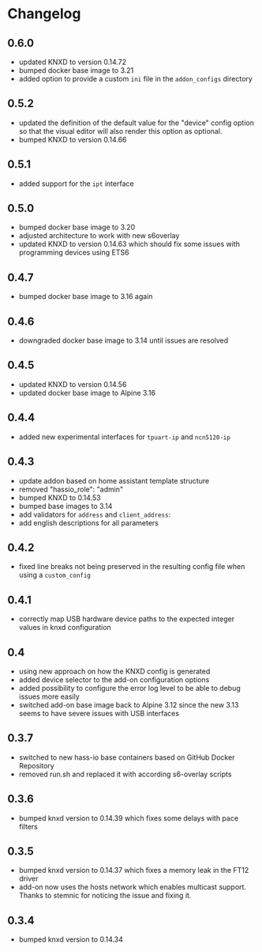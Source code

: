 # Changelog

## 0.6.0

- updated KNXD to version 0.14.72
- bumped docker base image to 3.21
- added option to provide a custom `ini` file in the `addon_configs` directory

## 0.5.2

- updated the definition of the default value for the "device" config option so that the visual editor will also render this option as optional. 
- bumped KNXD to version 0.14.66

## 0.5.1

- added support for the `ipt` interface

## 0.5.0

- bumped docker base image to 3.20
- adjusted architecture to work with new s6overlay
- updated KNXD to version 0.14.63 which should fix some issues with programming devices using ETS6

## 0.4.7

- bumped docker base image to 3.16 again

## 0.4.6

- downgraded docker base image to 3.14 until issues are resolved

## 0.4.5

- updated KNXD to version 0.14.56
- updated docker base image to Alpine 3.16

## 0.4.4

- added new experimental interfaces for `tpuart-ip` and `ncn5120-ip`

## 0.4.3

- update addon based on home assistant template structure
- removed "hassio_role": "admin"
- bumped KNXD to 0.14.53
- bumped base images to 3.14
- add validators for `address` and `client_address`:
- add english descriptions for all parameters

## 0.4.2

- fixed line breaks not being preserved in the resulting config file when using a `custom_config`

## 0.4.1

- correctly map USB hardware device paths to the expected integer values in knxd configuration

## 0.4

- using new approach on how the KNXD config is generated
- added device selector to the add-on configuration options
- added possibility to configure the error log level to be able to debug issues more easily
- switched add-on base image back to Alpine 3.12 since the new 3.13 seems to have severe issues with USB interfaces

## 0.3.7

- switched to new hass-io base containers based on GitHub Docker Repository
- removed run.sh and replaced it with according s6-overlay scripts

## 0.3.6

- bumped knxd version to 0.14.39 which fixes some delays with pace filters

## 0.3.5

- bumped knxd version to 0.14.37 which fixes a memory leak in the FT12 driver
- add-on now uses the hosts network which enables multicast support. Thanks to stemnic for noticing the issue and fixing it.

## 0.3.4

- bumped knxd version to 0.14.34
